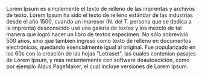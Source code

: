 Lorem Ipsum es simplemente el texto de relleno de las imprentas y archivos de texto. Lorem Ipsum ha sido
el texto de relleno estándar de las industrias desde el año 1500, cuando un impresor (N. del T. persona que
se dedica a la imprenta) desconocido usó una galería de textos y los mezcló de tal manera que logró hacer
un libro de textos especimen. No sólo sobrevivió 500 años, sino que tambien ingresó como texto de relleno en
documentos electrónicos, quedando esencialmente igual al original. Fue popularizado en los 60s con la creación
de las hojas "Letraset", las cuales contenian pasajes de Lorem Ipsum, y más recientemente con software
deautoedición, como por ejemplo Aldus PageMaker, el cual incluye versiones de Lorem Ipsum.